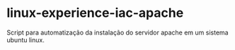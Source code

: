 # linux-experience-iac-apache
Script para automatização da instalação do servidor apache em um sistema ubuntu linux.
